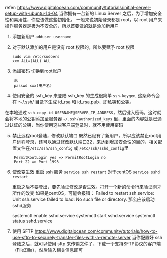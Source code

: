 refer: https://www.digitalocean.com/community/tutorials/initial-server-setup-with-ubuntu-14-04
当你拥有一台新的 Linux Server 之后，为了增加安全性和易用性，你应该做这些初始化。
一般来说初始登录都是 root，以 root 用户来操作服务器是极为不安全的，所以首要做的就是添加新用户

1. 添加新用户
    `adduser username`

2. 对于默认添加的用户是没有 root 权限的，所以要赋予 root 权限
    
    ```
    sudo vim /etc/sudoers
    xxx ALL=(ALL) ALL
    ```

3. 添加密码
切换到root账户
```
    su
    passwd xxx(用户名)
```

4. 使用安全的 ssh_key 来登陆
    ssh_key 的生成很简单 `ssh-keygen`, 这条命令会在 ～/.ssh/ 目录下生成 id_rsa 和 id_rsa.pub，即私钥和公钥。

在本地通过 `ssh-copy-id USERNAME@SERVER_IP_ADDRESS`，然后键入密码，这时就会将本地的公钥添加至服务器 `~/.ssh/authorized_keys` 里，里面的内容就是已通过认证的公钥，当你使用这些客户端登录时，就不用使用密码

5. 禁止远程root登陆，修改默认端口
既然已经有了新用户，所以应该禁止root用户远程登录，还可以通过修改默认端口22，来达到增加安全性的目的，相关配置文件在`/etc/ssh/ssh_config` 或 `/etc/ssh/sshd_config`里

```
    PermitRootLogin yes => PermitRootLogin no
    Port 22 => Port 1993
```

6. 使改变生效
    重启 ssh 服务 `service ssh restart` 
    对于centOS `service sshd restart`

    重启之后不要登出，要先验证修改是否生效。打开一个新的命令行来验证刚才所作的改变
    如果是centOS，可能会报错：
    Failed to restart ssh.service: Unit ssh.service failed to load: No such file or directory.
    那么应该启动sshd服务

    systemctl enable sshd.service
    systemctl start sshd.service
    systemctl status sshd.service

7. 使用 SFTP
    https://www.digitalocean.com/community/tutorials/how-to-use-sftp-to-securely-transfer-files-with-a-remote-server
    当你配置好 ssh 登陆之后，就可以使用 sftp 来传输文件了，下载一个支持SFTP协议的客户端（FileZilla），然后输入相关信息即可


